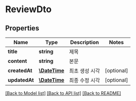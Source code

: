 # ReviewDto

## Properties
Name | Type | Description | Notes
------------ | ------------- | ------------- | -------------
**title** | **string** | 제목 | 
**content** | **string** | 본문 | 
**createdAt** | [**\DateTime**](\DateTime.md) | 최초 생성 시각 | [optional] 
**updatedAt** | [**\DateTime**](\DateTime.md) | 최종 수정 시각 | [optional] 

[[Back to Model list]](../README.md#documentation-for-models) [[Back to API list]](../README.md#documentation-for-api-endpoints) [[Back to README]](../README.md)


